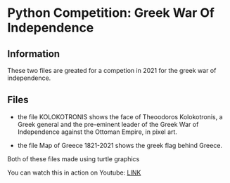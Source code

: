 # Python Competition: Greek War Of Independence


## Information
These two files are greated for a competion in 2021 for the greek war of independence.

## Files
* the file KOLOKOTRONIS shows the face of Theoodoros Kolokotronis, a Greek general and the pre-eminent leader of the Greek War of Independence against the Ottoman Empire, in pixel art.

* the file Map of Greece 1821-2021 shows the greek flag behind Greece.

Both of these files made using turtle graphics

You can watch this in action on Youtube: [LINK](https://www.youtube.com/watch?v=wyTo8DWPCO0&list=PLJQlUrCWOlJ6rbpzngpBZLNGydAVsiIzm&index=11)
